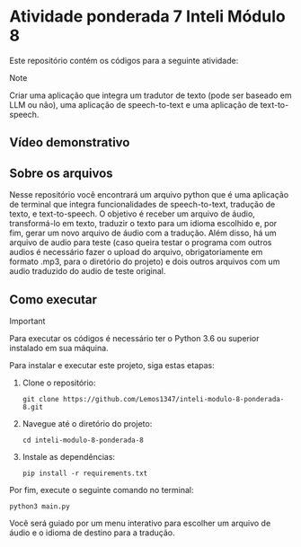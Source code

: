 # Atividade ponderada 7 Inteli Módulo 8

Este repositório contém os códigos para a seguinte atividade:

> [!NOTE]
> Criar uma aplicação que integra um tradutor de texto (pode ser baseado em LLM ou não), uma aplicação de speech-to-text e uma aplicação de text-to-speech.

## Vídeo demonstrativo

## Sobre os arquivos

Nesse repositório você encontrará um arquivo python que é uma aplicação de terminal que integra funcionalidades de speech-to-text, tradução de texto, e text-to-speech. O objetivo é receber um arquivo de áudio, transformá-lo em texto, traduzir o texto para um idioma escolhido e, por fim, gerar um novo arquivo de áudio com a tradução. Além disso, há um arquivo de audio para teste (caso queira testar o programa com outros audios é necessário fazer o upload do arquivo, obrigatoriamente em formato .mp3, para o diretório do projeto) e dois outros arquivos com um audio traduzido do audio de teste original.

## Como executar

> [!IMPORTANT]
> Para executar os códigos é necessário ter o Python 3.6 ou superior instalado em sua máquina.

Para instalar e executar este projeto, siga estas etapas:

1. Clone o repositório:

   ```
   git clone https://github.com/Lemos1347/inteli-modulo-8-ponderada-8.git
   ```

2. Navegue até o diretório do projeto:

   ```
   cd inteli-modulo-8-ponderada-8
   ```

3. Instale as dependências:

   ```
   pip install -r requirements.txt
   ```

Por fim, execute o seguinte comando no terminal:

```
python3 main.py
```

Você será guiado por um menu interativo para escolher um arquivo de áudio e o idioma de destino para a tradução.
